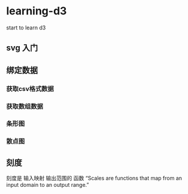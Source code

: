 # learning-d3
start to learn d3

## svg 入门

## 绑定数据

### 获取csv格式数据

### 获取数组数据

### 条形图

### 散点图

## 刻度

刻度是 输入映射 输出范围的 函数
“Scales are functions that map from an input domain to an output range.”


